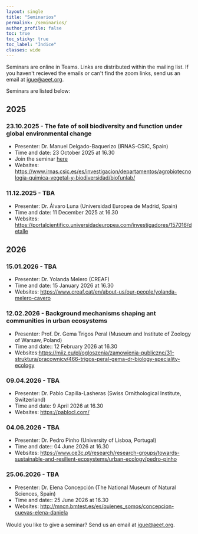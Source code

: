 ```yaml
---
layout: single
title: "Seminarios"
permalink: /seminarios/
author_profile: false
toc: true
toc_sticky: true
toc_label: "Índice"
classes: wide
---
```


Seminars are online in Teams. Links are distributed within the mailing list. If you haven't recieved the emails or can't find the zoom links, send us an email at <a href="mailto:igue@aeet.org">igue@aeet.org</a>.

Seminars are listed below:

## 2025

### 23.10.2025 - The fate of soil biodiversity and function under global environmental change

- Presenter: Dr. Manuel Delgado-Baquerizo (IRNAS-CSIC, Spain) 
- Time and date: 23  October 2025 at 16.30 
- Join the seminar [here](https://teams.microsoft.com/l/meetup-join/19%3ameeting_NjI0OWZkZGEtNmUyMy00MjZkLWIwOGEtZjVjZmEzYTYwMTk5%40thread.v2/0?context=%7b%22Tid%22%3a%22462a9c9c-2da6-4bfb-b318-0f83043fe49b%22%2c%22Oid%22%3a%225a788e3b-38e2-46ae-8a41-7a88d51b2203%22%7d)
- Websites: <https://www.irnas.csic.es/es/investigacion/departamentos/agrobiotecnologia-quimica-vegetal-y-biodiversidad/biofunlab/>

### 11.12.2025 - TBA

- Presenter: Dr. Álvaro Luna (Universidad Europea de Madrid, Spain)
- Time and date: 11 December 2025 at 16.30 
- Websites: <https://portalcientifico.universidadeuropea.com/investigadores/157016/detalle>

## 2026

### 15.01.2026 - TBA 

- Presenter: Dr. Yolanda Melero (CREAF)
- Time and date: 15  January 2026 at 16.30
- Websites: <https://www.creaf.cat/en/about-us/our-people/yolanda-melero-cavero>

### 12.02.2026 - Background mechanisms shaping ant communities in urban ecosystems

- Presenter: Prof. Dr. Gema Trigos Peral (Museum and Institute of Zoology of Warsaw, Poland)
- Time and date::  12 February 2026 at 16.30
- Websites:<https://miiz.eu/pl/ogloszenia/zamowienia-publiczne/31-struktura/pracownicy/466-trigos-peral-gema-dr-biology-speciality-ecology>

### 09.04.2026 - TBA

- Presenter: Dr. Pablo Capilla-Lasheras (Swiss Ornithological Institute, Switzerland)
- Time and date:  9 April  2026 at 16.30
- Websites: <https://pablocl.com/>

### 04.06.2026 - TBA

- Presenter: Dr. Pedro Pinho  (University of Lisboa, Portugal)
- Time and date::  04 June 2026 at 16.30
- Websites: <https://www.ce3c.pt/research/research-groups/towards-sustainable-and-resilient-ecosystems/urban-ecology/pedro-pinho>

### 25.06.2026 - TBA

- Presenter: Dr. Elena Concepción (The National Museum of Natural Sciences, Spain)
- Time and date::  25 June 2026 at 16.30
- Websites: <http://mncn.bmtest.es/es/quienes_somos/concepcion-cuevas-elena-daniela>



<p style="margin-top:1rem;">
Would you like to give a seminar? Send us an email at <a href="mailto:igue@aeet.org">igue@aeet.org</a>.
</p>



